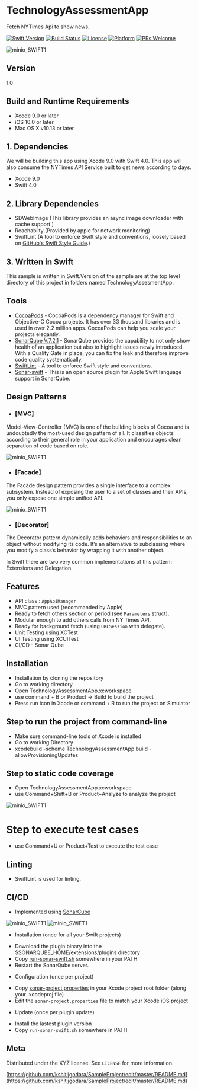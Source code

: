 # TechnologyAssessmentApp

Fetch NYTimes Api to show news.

[![Swift Version][swift-image]][swift-url]
[![Build Status][travis-image]][travis-url]
[![License][license-image]][license-url]
[![Platform](https://img.shields.io/cocoapods/p/LFAlertController.svg?style=flat)](http://cocoapods.org/pods/LFAlertController)
[![PRs Welcome](https://img.shields.io/badge/PRs-welcome-brightgreen.svg?style=flat-square)](http://makeapullrequest.com)

![minio_SWIFT1](https://github.com/kshitijgodara/SampleProject/blob/master/01.png)


## Version

1.0

## Build and Runtime Requirements
+ Xcode 9.0 or later
+ iOS 10.0 or later
+ Mac OS X v10.13 or later

##  1. Dependencies

We will be building this app using Xcode 9.0 with Swift 4.0. This app will also consume the NYTimes API Service  built to get news according to days.

* Xcode 9.0 
* Swift 4.0

##  2. Library Dependencies

* SDWebImage  (This library provides an async image downloader with cache support.)
* Reachablity (Provided by apple for network monitoring)
* SwiftLint   (A tool to enforce Swift style and conventions, loosely based on [GitHub's Swift Style Guide](https://github.com/github/swift-style-guide).)

## 3.  Written in Swift

This sample is written in Swift.Version of the sample are at the top level directory of this project in folders named TechnologyAssesmentApp.

## Tools

- [CocoaPods](https://cocoapods.org/) - CocoaPods is a dependency manager for Swift and Objective-C Cocoa projects. It has over 33 thousand libraries and is used in over 2.2 million apps. CocoaPods can help you scale your projects elegantly.
- [SonarQube V.7.2.1](https://github.com/Jintin/Swimat) - SonarQube  provides the capability to not only show health of an application but also to highlight issues newly introduced. With a Quality Gate in place, you can fix the leak and therefore improve code quality systematically.
- [SwiftLint](https://github.com/realm/SwiftLint) - A tool to enforce Swift style and conventions.
- [Sonar-swift](https://github.com/Backelite/sonar-swift) - This is an open source plugin for Apple Swift language support in SonarQube.

## Design Patterns

- ### [MVC]

Model-View-Controller (MVC) is one of the building blocks of Cocoa and is undoubtedly the most-used design pattern of all. It classifies objects according to their general role in your application and encourages clean separation of code based on role.

![minio_SWIFT1]( https://koenig-media.raywenderlich.com/uploads/2013/07/mvc0.png)   

- ### [Facade]

The Facade design pattern provides a single interface to a complex subsystem. Instead of exposing the user to a set of classes and their APIs, you only expose one simple unified API.

![minio_SWIFT1](https://koenig-media.raywenderlich.com/uploads/2013/07/facade2.png)

- ### [Decorator]

The Decorator pattern dynamically adds behaviors and responsibilities to an object without modifying its code. It’s an alternative to subclassing where you modify a class’s behavior by wrapping it with another object.

In Swift there are two very common implementations of this pattern: Extensions and Delegation.

## Features 
- API class : `AppApiManager`
- MVC pattern used (recommanded by Apple)
- Ready to fetch others section or period (see `Parameters` struct). 
- Modular enough to add others calls from NY Times API.
- Ready for background fetch (using `URLSession` with delegate).
- Unit Testing using XCTest
- UI Testing using XCUITest
- CI/CD - Sonar Qube

## Installation

* Installation by cloning the repository
* Go to working directory
* Open TechnologyAssessmentApp.xcworkspace
* use command + B or Product -> Build to build the project
* Press run icon in Xcode or command + R to run the project on Simulator

## Step to run the project from command-line

* Make sure command-line tools of Xcode is installed 
* Go to working Directory
* xcodebuild -scheme TechnologyAssessmentApp build -allowProvisioningUpdates


## Step to static code coverage 
* Open TechnologyAssessmentApp.xcworkspace
* use Command+Shift+B or Product+Analyze to analyze the project

![minio_SWIFT1](https://github.com/kshitijgodara/SampleProject/blob/master/Screen%20Shot%202018-07-20%20at%202.52.19%20PM.png)



# Step to execute test cases
* use Command+U or Product+Test to execute the test case

## Linting
* SwiftLint is used for linting.

## CI/CD 

* Implemented using [SonarCube](https://github.com/Backelite/sonar-swift)

![minio_SWIFT1](https://github.com/kshitijgodara/SampleProject/blob/master/Screen%20Shot%202018-07-20%20at%202.53.48%20PM.png)
![minio_SWIFT1](https://github.com/kshitijgodara/SampleProject/blob/master/Screen%20Shot%202018-07-20%20at%202.54.01%20PM.png)

* Installation (once for all your Swift projects)
- Download the plugin binary into the $SONARQUBE_HOME/extensions/plugins directory
- Copy [run-sonar-swift.sh](https://raw.githubusercontent.com/Backelite/sonar-swift/master/sonar-swift-plugin/src/main/shell/run-sonar-swift.sh) somewhere in your PATH
- Restart the SonarQube server.

* Configuration (once per project)
- Copy [sonar-project.properties](https://raw.githubusercontent.com/Backelite/sonar-swift/master/sonar-project.properties) in your Xcode project root folder (along your .xcodeproj file)
- Edit the ```sonar-project.properties``` file to match your Xcode iOS project

* Update (once per plugin update)
- Install the lastest plugin version
- Copy ```run-sonar-swift.sh``` somewhere in PATH


## Meta

Distributed under the XYZ license. See ``LICENSE`` for more information.

[https://github.com/kshitijgodara/SampleProject/edit/master/README.md](https://github.com/kshitijgodara/SampleProject/edit/master/README.md)

[swift-image]:https://img.shields.io/badge/swift-4.0-orange.svg
[swift-url]: https://swift.org/
[license-image]: https://img.shields.io/badge/License-MIT-blue.svg
[license-url]: LICENSE
[travis-image]: https://img.shields.io/travis/dbader/node-datadog-metrics/master.svg?style=flat-square
[travis-url]: https://travis-ci.org/dbader/node-datadog-metrics
[codebeat-image]: https://codebeat.co/badges/c19b47ea-2f9d-45df-8458-b2d952fe9dad
[codebeat-url]: https://codebeat.co/projects/github-com-vsouza-awesomeios-com

